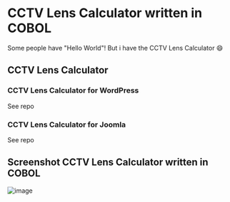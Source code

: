 # CCTV Lens Calculator written in COBOL
Some people have "Hello World"! But i have the CCTV Lens Calculator :smile:

## CCTV Lens Calculator

### CCTV Lens Calculator for WordPress

See repo

### CCTV Lens Calculator for Joomla

See repo

## Screenshot CCTV Lens Calculator written in COBOL
![image](https://user-images.githubusercontent.com/6934501/111853997-69fa4b80-891d-11eb-9b44-129d5b0d1901.png)
